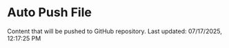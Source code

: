 # Auto Push File

Content that will be pushed to GitHub repository.
Last updated: 07/17/2025, 12:17:25 PM